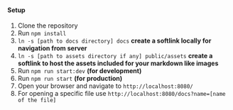 #### Setup

1. Clone the repository
2. Run `npm install`
3. `ln -s [path to docs directory] docs`  **create a softlink locally for navigation from server**
4. `ln -s [path to assets directory if any] public/assets` **create a softlink to host the assets included for your markdown like images**
4. Run `npm run start:dev`  **(for development)**
5. Run `npm run start`  **(for production)**
6. Open your browser and navigate to `http://localhost:8080/`
7. For opening a specific file use `http://localhost:8080/docs?name=[name of the file]`
